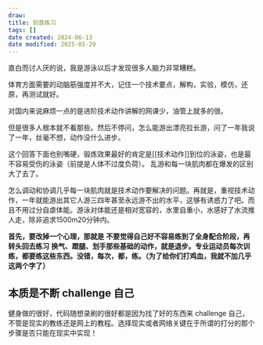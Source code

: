 ```yaml
---
draw:
title: 刻意练习
tags: []
date created: 2024-06-13
date modified: 2025-01-29
---
```


直白而讨人厌的说，我是游泳以后才发现很多人脑力非常糟糕。

体育方面需要的动脑筋强度并不大，记住一个技术要点，解构，实验，模仿，还原，再测试就好。

对国内来说麻烦一点的是进阶技术动作讲解的网课少，油管上就多的很。

但是很多人根本就不看那些。然后不停问，怎么能游出漂亮拉长游，问了一年我说了一年，丝毫不想，动作没什么进步。

这个回答下面也别嘴硬，锻炼效果最好的肯定是[[技术动作]]到位的泳姿，也是最不容易受伤的泳姿（前提是人体不过度负荷）。
乱游和每一块肌肉都在爆发的区别大了去了。

怎么调动和协调几乎每一块肌肉就是技术动作要解决的问题。再就是，重视技术动作，一年就能游出其它人游三四年甚至永远游不出的水平，这够有诱惑力了吧。而且不用过分自虐体能。游泳对体能还是相对宽容的，水里自重小，水感好了水流推人走，除非追求1500m20分钟内。

**首先，要改掉一个心理，那就是** **不要觉得自己好不容易练到了全身配合阶段，再转头回去练习** **换气、蹬腿、划手那些基础的动作，就是退步。专业运动员每次训练，都要练这些东西。没错，每次，都，练。（为了给你们打鸡血，我就不加几乎这两个字了）**

## 本质是不断 challenge 自己

健身做的很好，代码随想录刷的很好都是因为找了好的东西来 challenge 自己，不管是现实的教练还是网上的教程。选择现实或者网络关键在于所谓的打分的那个步骤是否只能在现实中实现！
